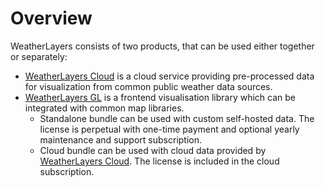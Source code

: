 # Overview

WeatherLayers consists of two products, that can be used either together or separately:

* [WeatherLayers Cloud](weatherlayers-cloud/) is a cloud service providing pre-processed data for visualization from common public weather data sources.
* [WeatherLayers GL](weatherlayers-gl/) is a frontend visualisation library which can be integrated with common map libraries.
  * Standalone bundle can be used with custom self-hosted data. The license is perpetual with one-time payment and optional yearly maintenance and support subscription.
  * Cloud bundle can be used with cloud data provided by [WeatherLayers Cloud](weatherlayers-cloud/). The license is included in the cloud subscription.
